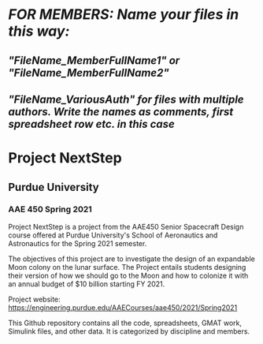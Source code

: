 # *FOR MEMBERS: Name your files in this way:*
## *"FileName_MemberFullName1" or "FileName_MemberFullName2"*
## *"FileName_VariousAuth" for files with multiple authors. Write the names as comments, first spreadsheet row etc. in this case*
# Project NextStep
## Purdue University
### AAE 450 Spring 2021

Project NextStep is a project from the AAE450 Senior Spacecraft Design course offered at Purdue University's School of Aeronautics and Astronautics for the Spring 2021 semester.

The objectives of this project are to investigate the design of an expandable Moon colony on the lunar surface. The Project entails students designing their version of how we should go to the Moon and how to colonize it with an annual budget of $10 billion starting FY 2021.

Project website: https://engineering.purdue.edu/AAECourses/aae450/2021/Spring2021

This Github repository contains all the code, spreadsheets, GMAT work, Simulink files, and other data. It is categorized by discipline and members.
